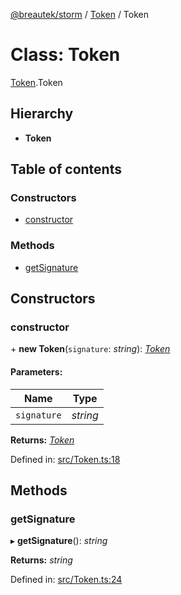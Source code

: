 [@breautek/storm](../README.md) / [Token](../modules/token.md) / Token

# Class: Token

[Token](../modules/token.md).Token

## Hierarchy

* **Token**

## Table of contents

### Constructors

- [constructor](token.token-1.md#constructor)

### Methods

- [getSignature](token.token-1.md#getsignature)

## Constructors

### constructor

\+ **new Token**(`signature`: *string*): [*Token*](token.token-1.md)

#### Parameters:

Name | Type |
------ | ------ |
`signature` | *string* |

**Returns:** [*Token*](token.token-1.md)

Defined in: [src/Token.ts:18](https://github.com/breautek/storm/blob/34a3167/src/Token.ts#L18)

## Methods

### getSignature

▸ **getSignature**(): *string*

**Returns:** *string*

Defined in: [src/Token.ts:24](https://github.com/breautek/storm/blob/34a3167/src/Token.ts#L24)
